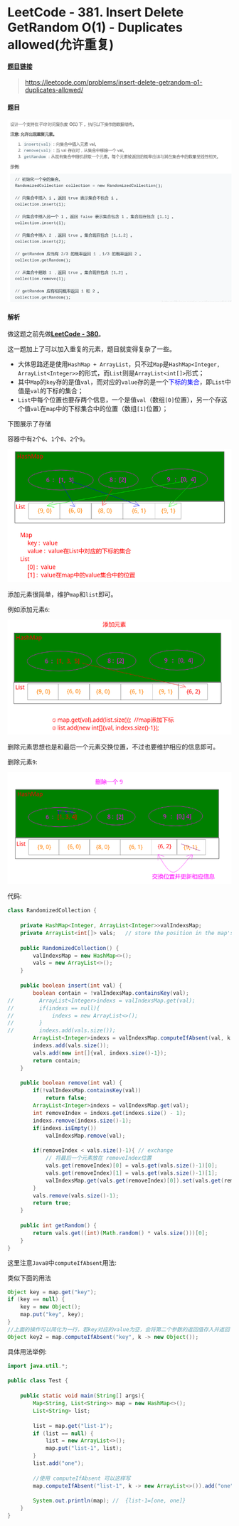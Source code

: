 #  LeetCode - 381. Insert Delete GetRandom O(1) - Duplicates allowed(允许重复)

#### [题目链接](https://leetcode.com/problems/insert-delete-getrandom-o1-duplicates-allowed/)

> https://leetcode.com/problems/insert-delete-getrandom-o1-duplicates-allowed/

#### 题目
![在这里插入图片描述](images/381_t.png)

#### 解析
做这题之前先做[**LeetCode - 380**](https://github.com/ZXZxin/ZXBlog/blob/master/%E5%88%B7%E9%A2%98/LeetCode/Data%20Structure/Map/LeetCode%20-%20380.%20Insert%20Delete%20GetRandom%20O(1)%20(%E5%B8%B8%E6%95%B0%E6%97%B6%E9%97%B4%E6%8F%92%E5%85%A5%E3%80%81%E5%88%A0%E9%99%A4%E5%92%8C%E8%8E%B7%E5%8F%96%E9%9A%8F%E6%9C%BA%E5%85%83%E7%B4%A0).md)。


这一题加上了可以加入重复的元素，题目就变得复杂了一些。

* 大体思路还是使用`HashMap + ArrayList`，只不过`Map`是`HashMap<Integer, ArrayList<Integer>>`的形式，而`List`则是`ArrayList<int[]>`形式；
* 其中`Map`的`key`存的是值`val`，而对应的`value`存的是一个<font color = blue>下标的集合</font>，即`List`中值是`val`的下标的集合；
* `List`中每个位置也要存两个信息，一个是值`val`（数组`[0]`位置），另一个存这个值`val`在`map`中的下标集合中的位置（数组`[1]`位置）；

下图展示了存储

容器中有`2`个`6`、`1`个`8`、`2`个`9`。


![在这里插入图片描述](images/381_s.png)

添加元素很简单，维护`map`和`list`即可。

例如添加元素`6`: 

![在这里插入图片描述](images/381_s2.png)

删除元素思想也是和最后一个元素交换位置，不过也要维护相应的信息即可。

删除元素`9`: 

![在这里插入图片描述](images/381_s3.png)

代码:

```java
class RandomizedCollection {

    private HashMap<Integer, ArrayList<Integer>>valIndexsMap;
    private ArrayList<int[]> vals;   // store the position in the map's value

    public RandomizedCollection() {
        valIndexsMap = new HashMap<>();
        vals = new ArrayList<>();
    }

    public boolean insert(int val) {
        boolean contain = !valIndexsMap.containsKey(val);
//        ArrayList<Integer>indexs = valIndexsMap.get(val);
//        if(indexs == null){
//            indexs = new ArrayList<>();
//        }
//        indexs.add(vals.size());
        ArrayList<Integer>indexs = valIndexsMap.computeIfAbsent(val, k -> new ArrayList<>());
        indexs.add(vals.size());
        vals.add(new int[]{val, indexs.size()-1});
        return contain;
    }

    public boolean remove(int val) {
        if(!valIndexsMap.containsKey(val))
            return false;
        ArrayList<Integer>indexs = valIndexsMap.get(val);
        int removeIndex = indexs.get(indexs.size() - 1);
        indexs.remove(indexs.size()-1);
        if(indexs.isEmpty())
            valIndexsMap.remove(val);

        if(removeIndex < vals.size()-1){ // exchange
            // 将最后一个元素放在 removeIndex位置
            vals.get(removeIndex)[0] = vals.get(vals.size()-1)[0];
            vals.get(removeIndex)[1] = vals.get(vals.size()-1)[1];
            valIndexsMap.get(vals.get(removeIndex)[0]).set(vals.get(removeIndex)[1], removeIndex);
        }
        vals.remove(vals.size()-1);
        return true;
    }

    public int getRandom() {
        return vals.get((int)(Math.random() * vals.size()))[0];
    }
}

```

这里注意`Java8`中`computeIfAbsent`用法: 

类似下面的用法
```java
Object key = map.get("key");
if (key == null) {
    key = new Object();
    map.put("key", key);
}
//上面的操作可以简化为一行，若key对应的value为空，会将第二个参数的返回值存入并返回
Object key2 = map.computeIfAbsent("key", k -> new Object());
```

具体用法举例: 

```java
import java.util.*;

public class Test {

    public static void main(String[] args){
        Map<String, List<String>> map = new HashMap<>();
        List<String> list;

        list = map.get("list-1");
        if (list == null) {
            list = new ArrayList<>();
            map.put("list-1", list);
        }
        list.add("one");

        //使用 computeIfAbsent 可以这样写
        map.computeIfAbsent("list-1", k -> new ArrayList<>()).add("one");

        System.out.println(map); //  {list-1=[one, one]}
    }
}

```

